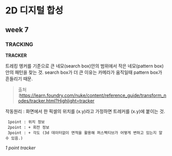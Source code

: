 2D 디지털 합성
===========
week 7
-----------

### TRACKING ###

**TRACKER**

트레킹 엥커를 기준으로 큰 네모(search box)안의 범위에서 작은 네모(pattern box)안의 패턴을 찾는 것.
search box가 더 큰 이유는 카메라가 움직일때 pattern box가 흔들리기 때문.

>출처 :https://learn.foundry.com/nuke/content/reference_guide/transform_nodes/tracker.html?Highlight=tracker

작동원리 : 화면에서 한 픽셀의 위치를 (x.y)라고 가정하면 트레커를 (x.y)에 붙이는 것.
 
     1point : 위치 정보
     2point : + 회전 정보
     3point : + 각도 (3d 데이터없이 면적을 활용해 퍼스펙티브가 어떻게 변하고 있는지 알 수 있음.)

*1 point tracker*



